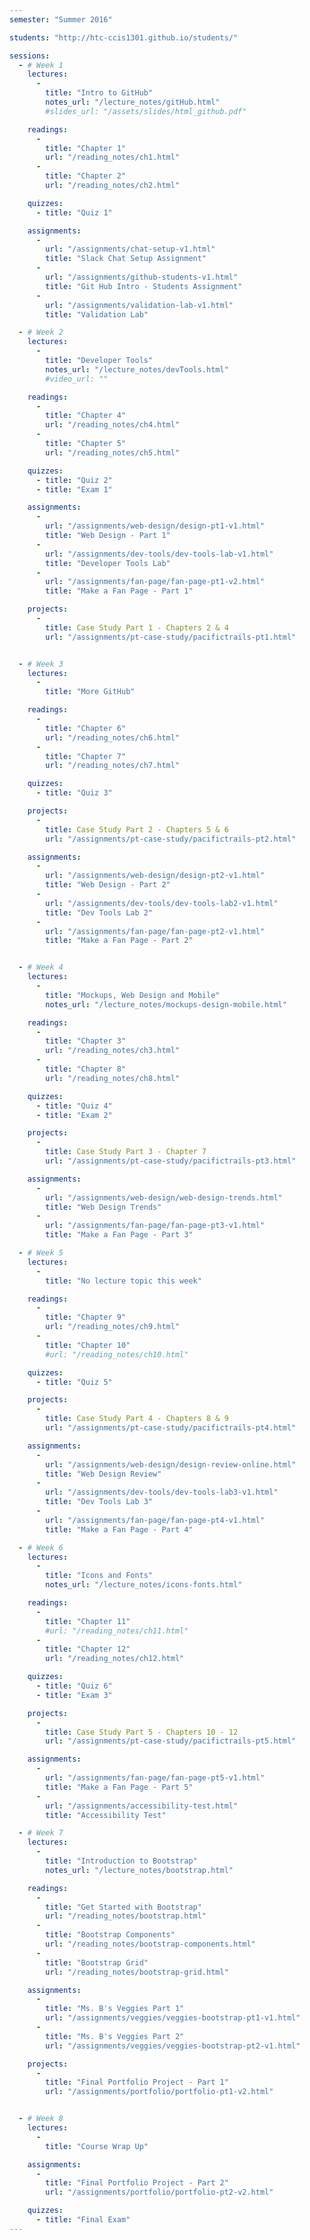 ```yaml
---
semester: "Summer 2016"

students: "http://htc-ccis1301.github.io/students/"

sessions:
  - # Week 1
    lectures:
      -
        title: "Intro to GitHub"
        notes_url: "/lecture_notes/gitHub.html"
        #slides_url: "/assets/slides/html_github.pdf"

    readings:
      -
        title: "Chapter 1"
        url: "/reading_notes/ch1.html"
      -
        title: "Chapter 2"
        url: "/reading_notes/ch2.html"

    quizzes:
      - title: "Quiz 1"

    assignments:
      -
        url: "/assignments/chat-setup-v1.html"
        title: "Slack Chat Setup Assignment"
      -
        url: "/assignments/github-students-v1.html"
        title: "Git Hub Intro - Students Assignment"
      -
        url: "/assignments/validation-lab-v1.html"
        title: "Validation Lab"      

  - # Week 2
    lectures:
      -
        title: "Developer Tools"
        notes_url: "/lecture_notes/devTools.html"
        #video_url: ""

    readings:
      -
        title: "Chapter 4"
        url: "/reading_notes/ch4.html"
      -
        title: "Chapter 5"
        url: "/reading_notes/ch5.html"

    quizzes:
      - title: "Quiz 2"
      - title: "Exam 1"

    assignments:
      -
        url: "/assignments/web-design/design-pt1-v1.html"
        title: "Web Design - Part 1"
      -
        url: "/assignments/dev-tools/dev-tools-lab-v1.html"
        title: "Developer Tools Lab"
      -
        url: "/assignments/fan-page/fan-page-pt1-v2.html"
        title: "Make a Fan Page - Part 1"

    projects:
      -
        title: Case Study Part 1 - Chapters 2 & 4
        url: "/assignments/pt-case-study/pacifictrails-pt1.html"


  - # Week 3
    lectures:
      -
        title: "More GitHub"

    readings:
      -
        title: "Chapter 6"
        url: "/reading_notes/ch6.html"
      -
        title: "Chapter 7"
        url: "/reading_notes/ch7.html"

    quizzes:
      - title: "Quiz 3"

    projects:
      -
        title: Case Study Part 2 - Chapters 5 & 6
        url: "/assignments/pt-case-study/pacifictrails-pt2.html"

    assignments:
      -
        url: "/assignments/web-design/design-pt2-v1.html"
        title: "Web Design - Part 2"
      -
        url: "/assignments/dev-tools/dev-tools-lab2-v1.html"
        title: "Dev Tools Lab 2"
      -
        url: "/assignments/fan-page/fan-page-pt2-v1.html"
        title: "Make a Fan Page - Part 2"    


  - # Week 4
    lectures:
      -
        title: "Mockups, Web Design and Mobile"
        notes_url: "/lecture_notes/mockups-design-mobile.html"

    readings:
      -
        title: "Chapter 3"
        url: "/reading_notes/ch3.html"
      -
        title: "Chapter 8"
        url: "/reading_notes/ch8.html"

    quizzes:
      - title: "Quiz 4"
      - title: "Exam 2"

    projects:
      -
        title: Case Study Part 3 - Chapter 7
        url: "/assignments/pt-case-study/pacifictrails-pt3.html"

    assignments:
      -
        url: "/assignments/web-design/web-design-trends.html"
        title: "Web Design Trends"
      -
        url: "/assignments/fan-page/fan-page-pt3-v1.html"
        title: "Make a Fan Page - Part 3"   

  - # Week 5
    lectures:
      -
        title: "No lecture topic this week"

    readings:
      -
        title: "Chapter 9"
        url: "/reading_notes/ch9.html"
      -
        title: "Chapter 10"
        #url: "/reading_notes/ch10.html"

    quizzes:
      - title: "Quiz 5"

    projects:
      -
        title: Case Study Part 4 - Chapters 8 & 9
        url: "/assignments/pt-case-study/pacifictrails-pt4.html"

    assignments:
      -
        url: "/assignments/web-design/design-review-online.html"
        title: "Web Design Review"
      -
        url: "/assignments/dev-tools/dev-tools-lab3-v1.html"
        title: "Dev Tools Lab 3"
      -
        url: "/assignments/fan-page/fan-page-pt4-v1.html"
        title: "Make a Fan Page - Part 4"   

  - # Week 6
    lectures:
      -
        title: "Icons and Fonts"
        notes_url: "/lecture_notes/icons-fonts.html"

    readings:
      -
        title: "Chapter 11"
        #url: "/reading_notes/ch11.html"
      -
        title: "Chapter 12"
        url: "/reading_notes/ch12.html"

    quizzes:
      - title: "Quiz 6"
      - title: "Exam 3"

    projects:
      -
        title: Case Study Part 5 - Chapters 10 - 12
        url: "/assignments/pt-case-study/pacifictrails-pt5.html"

    assignments:
      -
        url: "/assignments/fan-page/fan-page-pt5-v1.html"
        title: "Make a Fan Page - Part 5"   
      -
        url: "/assignments/accessibility-test.html"
        title: "Accessibility Test"

  - # Week 7
    lectures:
      -
        title: "Introduction to Bootstrap"
        notes_url: "/lecture_notes/bootstrap.html"

    readings:
      -
        title: "Get Started with Bootstrap"
        url: "/reading_notes/bootstrap.html"
      -
        title: "Bootstrap Components"
        url: "/reading_notes/bootstrap-components.html"
      -
        title: "Bootstrap Grid"
        url: "/reading_notes/bootstrap-grid.html"   

    assignments:
      -
        title: "Ms. B's Veggies Part 1"
        url: "/assignments/veggies/veggies-bootstrap-pt1-v1.html"
      -
        title: "Ms. B's Veggies Part 2"
        url: "/assignments/veggies/veggies-bootstrap-pt2-v1.html"

    projects:
      -
        title: "Final Portfolio Project - Part 1"
        url: "/assignments/portfolio/portfolio-pt1-v2.html"


  - # Week 8
    lectures:
      -
        title: "Course Wrap Up"

    assignments:
      -
        title: "Final Portfolio Project - Part 2"
        url: "/assignments/portfolio/portfolio-pt2-v2.html"

    quizzes:
      - title: "Final Exam"
---
```

